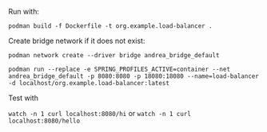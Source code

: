 Run with:

`podman build -f Dockerfile -t org.example.load-balancer .`

Create bridge network if it does not exist:

`podman network create --driver bridge andrea_bridge_default`

`podman run --replace -e SPRING_PROFILES_ACTIVE=container --net andrea_bridge_default -p 8080:8080 -p 18080:18080 --name=load-balancer -d localhost/org.example.load-balancer:latest`

Test with

`watch -n 1 curl localhost:8080/hi` or `watch -n 1 curl localhost:8080/hello` 